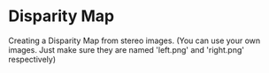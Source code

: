 # Disparity Map

Creating a Disparity Map from stereo images. (You can use your own images. Just make sure they are named 'left.png' and 'right.png' respectively)